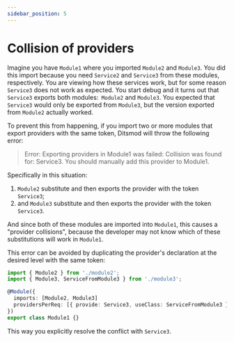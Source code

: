 ```yaml
---
sidebar_position: 5
---
```


# Collision of providers

Imagine you have `Module1` where you imported `Module2` and `Module3`. You did this import because
you need `Service2` and `Service3` from these modules, respectively. You are viewing how these
services work, but for some reason `Service3` does not work as expected. You start debug and it
turns out that `Service3` exports both modules:` Module2` and `Module3`. You expected that
`Service3` would only be exported from `Module3`, but the version exported from `Module2` actually
worked.

To prevent this from happening, if you import two or more modules that export providers with the
same token, Ditsmod will throw the following error:

> Error: Exporting providers in Module1 was failed: Collision was found for:
> Service3. You should manually add this provider to Module1.

Specifically in this situation:

1. `Module2` substitute and then exports the provider with the token `Service3`;
2. and `Module3` substitute and then exports the provider with the token `Service3`.

And since both of these modules are imported into `Module1`, this causes a "provider collisions",
because the developer may not know which of these substitutions will work in `Module1`.

This error can be avoided by duplicating the provider's declaration at the desired level with the
same token:

```ts
import { Module2 } from './module2';
import { Module3, ServiceFromModule3 } from './module3';

@Module({
  imports: [Module2, Module3]
  providersPerReq: [{ provide: Service3, useClass: ServiceFromModule3 }]
})
export class Module1 {}
```

This way you explicitly resolve the conflict with `Service3`.
